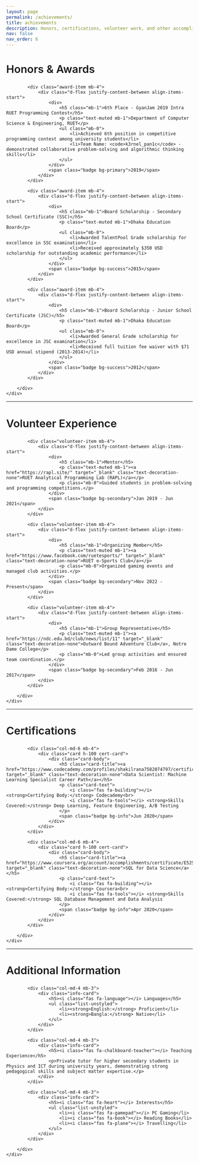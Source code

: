 ```yaml
---
layout: page
permalink: /achievements/
title: achievements
description: Honors, certifications, volunteer work, and other accomplishments
nav: false
nav_order: 6
---
```


<div class="container-fluid">

<!-- Honors and Awards Section -->
<div class="row mt-4">
    <div class="col-12">
        <h2 class="section-title"><i class="fas fa-trophy text-warning"></i> Honors & Awards</h2>
        <div class="awards-list mt-3">
            
            <div class="award-item mb-4">
                <div class="d-flex justify-content-between align-items-start">
                    <div>
                        <h5 class="mb-1">6th Place - GyanJam 2019 Intra RUET Programming Contest</h5>
                        <p class="text-muted mb-1">Department of Computer Science & Engineering, RUET</p>
                        <ul class="mb-0">
                            <li>Achieved 6th position in competitive programming contest among university students</li>
                            <li>Team Name: <code>k3rnel_pan1c</code> - demonstrated collaborative problem-solving and algorithmic thinking skills</li>
                        </ul>
                    </div>
                    <span class="badge bg-primary">2019</span>
                </div>
            </div>

            <div class="award-item mb-4">
                <div class="d-flex justify-content-between align-items-start">
                    <div>
                        <h5 class="mb-1">Board Scholarship - Secondary School Certificate (SSC)</h5>
                        <p class="text-muted mb-1">Dhaka Education Board</p>
                        <ul class="mb-0">
                            <li>Awarded TalentPool Grade scholarship for excellence in SSC examination</li>
                            <li>Received approximately $350 USD scholarship for outstanding academic performance</li>
                        </ul>
                    </div>
                    <span class="badge bg-success">2015</span>
                </div>
            </div>

            <div class="award-item mb-4">
                <div class="d-flex justify-content-between align-items-start">
                    <div>
                        <h5 class="mb-1">Board Scholarship - Junior School Certificate (JSC)</h5>
                        <p class="text-muted mb-1">Dhaka Education Board</p>
                        <ul class="mb-0">
                            <li>Awarded General Grade scholarship for excellence in JSC examination</li>
                            <li>Received full tuition fee waiver with $71 USD annual stipend (2013-2014)</li>
                        </ul>
                    </div>
                    <span class="badge bg-success">2012</span>
                </div>
            </div>
            
        </div>
    </div>
</div>

<hr class="my-5">

<!-- Volunteer Experience Section -->
<div class="row">
    <div class="col-12">
        <h2 class="section-title"><i class="fas fa-hands-helping text-info"></i> Volunteer Experience</h2>
        <div class="volunteer-list mt-3">
            
            <div class="volunteer-item mb-4">
                <div class="d-flex justify-content-between align-items-start">
                    <div>
                        <h5 class="mb-1">Mentor</h5>
                        <p class="text-muted mb-1"><a href="https://rapl.site/" target="_blank" class="text-decoration-none">RUET Analytical Programming Lab (RAPL)</a></p>
                        <p class="mb-0">Guided students in problem-solving and programming competitions.</p>
                    </div>
                    <span class="badge bg-secondary">Jan 2019 - Jun 2021</span>
                </div>
            </div>

            <div class="volunteer-item mb-4">
                <div class="d-flex justify-content-between align-items-start">
                    <div>
                        <h5 class="mb-1">Organizing Member</h5>
                        <p class="text-muted mb-1"><a href="https://www.facebook.com/ruetesports/" target="_blank" class="text-decoration-none">RUET e-Sports Club</a></p>
                        <p class="mb-0">Organized gaming events and managed club activities.</p>
                    </div>
                    <span class="badge bg-secondary">Nov 2022 - Present</span>
                </div>
            </div>

            <div class="volunteer-item mb-4">
                <div class="d-flex justify-content-between align-items-start">
                    <div>
                        <h5 class="mb-1">Group Representative</h5>
                        <p class="text-muted mb-1"><a href="https://ndc.edu.bd/club/news/list/11" target="_blank" class="text-decoration-none">Outward Bound Adventure Club</a>, Notre Dame College</p>
                        <p class="mb-0">Led group activities and ensured team coordination.</p>
                    </div>
                    <span class="badge bg-secondary">Feb 2016 - Jun 2017</span>
                </div>
            </div>
            
        </div>
    </div>
</div>

<hr class="my-5">

<!-- Certifications Section -->
<div class="row">
    <div class="col-12">
        <h2 class="section-title"><i class="fas fa-certificate text-success"></i> Certifications</h2>
        <div class="row mt-3">
            
            <div class="col-md-6 mb-4">
                <div class="card h-100 cert-card">
                    <div class="card-body">
                        <h5 class="card-title"><a href="https://www.codecademy.com/profiles/shakilrana7582074797/certificates/5b520caa1d176d21f5a65a61" target="_blank" class="text-decoration-none">Data Scientist: Machine Learning Specialist Career Path</a></h5>
                        <p class="card-text">
                            <i class="fas fa-building"></i> <strong>Certifying Body:</strong> Codecademy<br>
                            <i class="fas fa-tools"></i> <strong>Skills Covered:</strong> Deep Learning, Feature Engineering, A/B Testing
                        </p>
                        <span class="badge bg-info">Jun 2020</span>
                    </div>
                </div>
            </div>

            <div class="col-md-6 mb-4">
                <div class="card h-100 cert-card">
                    <div class="card-body">
                        <h5 class="card-title"><a href="https://www.coursera.org/account/accomplishments/certificate/E52SLTXVJXUY" target="_blank" class="text-decoration-none">SQL for Data Science</a></h5>
                        <p class="card-text">
                            <i class="fas fa-building"></i> <strong>Certifying Body:</strong> Coursera<br>
                            <i class="fas fa-tools"></i> <strong>Skills Covered:</strong> SQL Database Management and Data Analysis
                        </p>
                        <span class="badge bg-info">Apr 2020</span>
                    </div>
                </div>
            </div>
            
        </div>
    </div>
</div>

<hr class="my-5">

<!-- Additional Information Section -->
<div class="row mb-5">
    <div class="col-12">
        <h2 class="section-title"><i class="fas fa-info-circle text-primary"></i> Additional Information</h2>
        <div class="row mt-3">
            
            <div class="col-md-4 mb-3">
                <div class="info-card">
                    <h5><i class="fas fa-language"></i> Languages</h5>
                    <ul class="list-unstyled">
                        <li><strong>English:</strong> Proficient</li>
                        <li><strong>Bangla:</strong> Native</li>
                    </ul>
                </div>
            </div>

            <div class="col-md-4 mb-3">
                <div class="info-card">
                    <h5><i class="fas fa-chalkboard-teacher"></i> Teaching Experience</h5>
                    <p>Private tutor for higher secondary students in Physics and ICT during university years, demonstrating strong pedagogical skills and subject matter expertise.</p>
                </div>
            </div>

            <div class="col-md-4 mb-3">
                <div class="info-card">
                    <h5><i class="fas fa-heart"></i> Interests</h5>
                    <ul class="list-unstyled">
                        <li><i class="fas fa-gamepad"></i> PC Gaming</li>
                        <li><i class="fas fa-book"></i> Reading Books</li>
                        <li><i class="fas fa-plane"></i> Travelling</li>
                    </ul>
                </div>
            </div>
            
        </div>
    </div>
</div>

</div>

<style>
.section-title {
    font-size: 1.8rem;
    font-weight: 600;
    color: var(--global-text-color);
    border-bottom: 2px solid var(--global-divider-color);
    padding-bottom: 0.5rem;
    margin-bottom: 1rem;
}

.award-item, .volunteer-item {
    background-color: var(--global-bg-color);
    padding: 1.5rem;
    border-radius: 8px;
    border-left: 4px solid var(--global-theme-color);
    transition: transform 0.2s;
}

.award-item:hover, .volunteer-item:hover {
    transform: translateX(5px);
}

.cert-card {
    transition: transform 0.2s, box-shadow 0.2s;
    border: 1px solid var(--global-divider-color);
}

.cert-card:hover {
    transform: translateY(-5px);
    box-shadow: 0 4px 8px rgba(0,0,0,0.1);
}

.info-card {
    background-color: var(--global-bg-color);
    padding: 1.5rem;
    border-radius: 8px;
    height: 100%;
    border: 1px solid var(--global-divider-color);
}

.badge {
    font-size: 0.8rem;
    padding: 0.4rem 0.8rem;
}

code {
    background-color: var(--global-code-bg-color);
    padding: 0.2rem 0.4rem;
    border-radius: 3px;
}
</style> 
